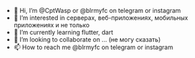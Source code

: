 - 👋 Hi, I’m @CptWasp or @blrmyfc on telegram or instagram
- 👀 I’m interested in серверах, веб-приложениях, мобильных приложениях и не только
- 🌱 I’m currently learning flutter, dart
- 💞️ I’m looking to collaborate on ... (не могу сказать)
- 📫 How to reach me @blrmyfc on telegram or instagram

<!---
CptWasp/CptWasp is a ✨ special ✨ repository because its `README.md` (this file) appears on your GitHub profile.
You can click the Preview link to take a look at your changes.
--->
